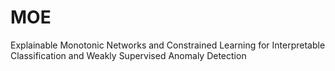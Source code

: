 # MOE
Explainable Monotonic Networks and Constrained Learning for Interpretable Classification and Weakly Supervised Anomaly Detection
